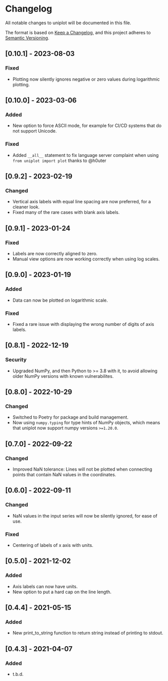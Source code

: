 # Changelog

All notable changes to uniplot will be documented in this file.

The format is based on [Keep a Changelog](https://keepachangelog.com/en/1.0.0/),
and this project adheres to [Semantic Versioning](https://semver.org/spec/v2.0.0.html).

## [0.10.1] - 2023-08-03
### Fixed
- Plotting now silently ignores negative or zero values during logarithmic plotting.

## [0.10.0] - 2023-03-06
### Added
- New option to force ASCII mode, for example for CI/CD systems that do not support
  Unicode.
### Fixed
- Added `__all__` statement to fix language server complaint when using `from uniplot
  import plot` thanks to @h0uter

## [0.9.2] - 2023-02-19
### Changed
- Vertical axis labels with equal line spacing are now preferred, for a cleaner look.
- Fixed many of the rare cases with blank axis labels.

## [0.9.1] - 2023-01-24
### Fixed
- Labels are now correctly aligned to zero.
- Manual view options are now working correctly when using log scales.

## [0.9.0] - 2023-01-19
### Added
- Data can now be plotted on logarithmic scale.

### Fixed
- Fixed a rare issue with displaying the wrong number of digits of axis labels.

## [0.8.1] - 2022-12-19
### Security
- Upgraded NumPy, and then Python to >= 3.8 with it, to avoid allowing older NumPy
  versions with known vulnerabilites.

## [0.8.0] - 2022-10-29
### Changed
- Switched to Poetry for package and build management.
- Now using `numpy.typing` for type hints of NumPy objects, which means that uniplot now
  support numpy versions `>=1.20.0`.

## [0.7.0] - 2022-09-22
### Changed
- Improved NaN tolerance: Lines will not be plotted when connecting points that contain
  NaN values in the coordinates.

## [0.6.0] - 2022-09-11
### Changed
- NaN values in the input series will now be silently ignored, for ease of use.

### Fixed
- Centering of labels of x axis with units.

## [0.5.0] - 2021-12-02
### Added
- Axis labels can now have units.
- New option to put a hard cap on the line length.

## [0.4.4] - 2021-05-15
### Added
- New print_to_string function to return string instead of printing to stdout.

## [0.4.3] - 2021-04-07
### Added
- t.b.d.
